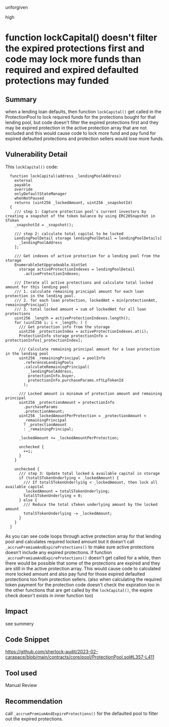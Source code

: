 unforgiven

high

# function lockCapital() doesn't filter the expired protections first and code may lock more funds than required and expired defaulted protections may funded

## Summary
when a lending loan defaults, then function `lockCapital()` get called in the ProtectionPool to lock required funds for the protections bought for that lending pool, but code doesn't filter the expired protections first and they may be expired protection in the active protection array that are not excluded and this would cause code to lock more fund and pay fund for expired defaulted protections and protection sellers would lose more funds.

## Vulnerability Detail
This `lockCapital()` code:
```solidity
  function lockCapital(address _lendingPoolAddress)
    external
    payable
    override
    onlyDefaultStateManager
    whenNotPaused
    returns (uint256 _lockedAmount, uint256 _snapshotId)
  {
    /// step 1: Capture protection pool's current investors by creating a snapshot of the token balance by using ERC20Snapshot in SToken
    _snapshotId = _snapshot();

    /// step 2: calculate total capital to be locked
    LendingPoolDetail storage lendingPoolDetail = lendingPoolDetails[
      _lendingPoolAddress
    ];

    /// Get indexes of active protection for a lending pool from the storage
    EnumerableSetUpgradeable.UintSet
      storage activeProtectionIndexes = lendingPoolDetail
        .activeProtectionIndexes;

    /// Iterate all active protections and calculate total locked amount for this lending pool
    /// 1. calculate remaining principal amount for each loan protection in the lending pool.
    /// 2. for each loan protection, lockedAmt = min(protectionAmt, remainingPrincipal)
    /// 3. total locked amount = sum of lockedAmt for all loan protections
    uint256 _length = activeProtectionIndexes.length();
    for (uint256 i; i < _length; ) {
      /// Get protection info from the storage
      uint256 _protectionIndex = activeProtectionIndexes.at(i);
      ProtectionInfo storage protectionInfo = protectionInfos[_protectionIndex];

      /// Calculate remaining principal amount for a loan protection in the lending pool
      uint256 _remainingPrincipal = poolInfo
        .referenceLendingPools
        .calculateRemainingPrincipal(
          _lendingPoolAddress,
          protectionInfo.buyer,
          protectionInfo.purchaseParams.nftLpTokenId
        );

      /// Locked amount is minimum of protection amount and remaining principal
      uint256 _protectionAmount = protectionInfo
        .purchaseParams
        .protectionAmount;
      uint256 _lockedAmountPerProtection = _protectionAmount <
        _remainingPrincipal
        ? _protectionAmount
        : _remainingPrincipal;

      _lockedAmount += _lockedAmountPerProtection;

      unchecked {
        ++i;
      }
    }

    unchecked {
      /// step 3: Update total locked & available capital in storage
      if (totalSTokenUnderlying < _lockedAmount) {
        /// If totalSTokenUnderlying < _lockedAmount, then lock all available capital
        _lockedAmount = totalSTokenUnderlying;
        totalSTokenUnderlying = 0;
      } else {
        /// Reduce the total sToken underlying amount by the locked amount
        totalSTokenUnderlying -= _lockedAmount;
      }
    }
  }
```
As you can see code loops through active protection array for that lending pool and calculates required locked amount but it doesn't call `_accruePremiumAndExpireProtections()` to make sure active protections doesn't include any expired protections.
if function `_accruePremiumAndExpireProtections()` doesn't get called for a while, then there would be possible that some of the protections are expired and they are still in the active protection array. This would cause code to calculated more locked amount and also pay fund for those expired defaulted protections too from protection sellers.
(also when calculating the required token payment for the protection code doesn't check the expiration too in the other functions that are get called by the `lockCapital()`, the expire check doesn't exists in inner function too)

## Impact
see summery

## Code Snippet
https://github.com/sherlock-audit/2023-02-carapace/blob/main/contracts/core/pool/ProtectionPool.sol#L357-L411

## Tool used
Manual Review

## Recommendation
call `_accruePremiumAndExpireProtections()` for the defaulted pool to filter out the expired protections.